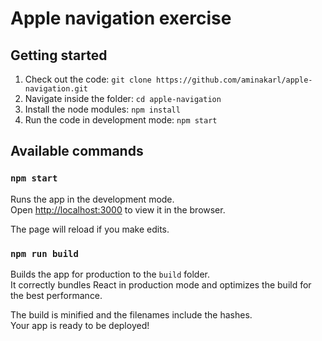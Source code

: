 # Apple navigation exercise

## Getting started

1. Check out the code: `git clone https://github.com/aminakarl/apple-navigation.git`
1. Navigate inside the folder: `cd apple-navigation`
1. Install the node modules: `npm install`
1. Run the code in development mode: `npm start`

## Available commands

### `npm start`

Runs the app in the development mode.\
Open [http://localhost:3000](http://localhost:3000) to view it in the browser.

The page will reload if you make edits.

### `npm run build`

Builds the app for production to the `build` folder.\
It correctly bundles React in production mode and optimizes the build for the best performance.

The build is minified and the filenames include the hashes.\
Your app is ready to be deployed!
